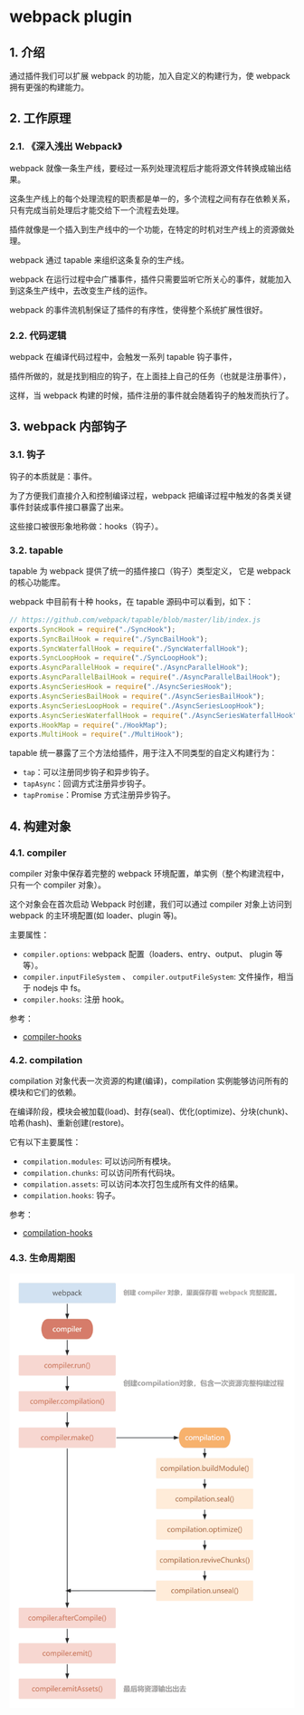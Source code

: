 # webpack plugin

## 1. 介绍

通过插件我们可以扩展 webpack 的功能，加入自定义的构建行为，使 webpack 拥有更强的构建能力。

## 2. 工作原理

### 2.1. 《深入浅出 Webpack》

webpack 就像一条生产线，要经过一系列处理流程后才能将源文件转换成输出结果。 

这条生产线上的每个处理流程的职责都是单一的，多个流程之间有存在依赖关系，只有完成当前处理后才能交给下一个流程去处理。

插件就像是一个插入到生产线中的一个功能，在特定的时机对生产线上的资源做处理。

webpack 通过 tapable 来组织这条复杂的生产线。 

webpack 在运行过程中会广播事件，插件只需要监听它所关心的事件，就能加入到这条生产线中，去改变生产线的运作。

webpack 的事件流机制保证了插件的有序性，使得整个系统扩展性很好。

### 2.2. 代码逻辑

webpack 在编译代码过程中，会触发一系列 tapable 钩子事件，

插件所做的，就是找到相应的钩子，在上面挂上自己的任务（也就是注册事件），

这样，当 webpack 构建的时候，插件注册的事件就会随着钩子的触发而执行了。

## 3. webpack 内部钩子

### 3.1. 钩子

钩子的本质就是：事件。

为了方便我们直接介入和控制编译过程，webpack 把编译过程中触发的各类关键事件封装成事件接口暴露了出来。

这些接口被很形象地称做：hooks（钩子）。

### 3.2. tapable

tapable 为 webpack 提供了统一的插件接口（钩子）类型定义， 它是 webpack 的核心功能库。

webpack 中目前有十种 hooks，在 tapable 源码中可以看到，如下：

```js
// https://github.com/webpack/tapable/blob/master/lib/index.js
exports.SyncHook = require("./SyncHook");
exports.SyncBailHook = require("./SyncBailHook");
exports.SyncWaterfallHook = require("./SyncWaterfallHook");
exports.SyncLoopHook = require("./SyncLoopHook");
exports.AsyncParallelHook = require("./AsyncParallelHook");
exports.AsyncParallelBailHook = require("./AsyncParallelBailHook");
exports.AsyncSeriesHook = require("./AsyncSeriesHook");
exports.AsyncSeriesBailHook = require("./AsyncSeriesBailHook");
exports.AsyncSeriesLoopHook = require("./AsyncSeriesLoopHook");
exports.AsyncSeriesWaterfallHook = require("./AsyncSeriesWaterfallHook");
exports.HookMap = require("./HookMap");
exports.MultiHook = require("./MultiHook");
```

tapable 统一暴露了三个方法给插件，用于注入不同类型的自定义构建行为：

* `tap`：可以注册同步钩子和异步钩子。
* `tapAsync`：回调方式注册异步钩子。
* `tapPromise`：Promise 方式注册异步钩子。

## 4. 构建对象

### 4.1. compiler

compiler 对象中保存着完整的 webpack 环境配置，单实例（整个构建流程中，只有一个 compiler 对象）。

这个对象会在首次启动 Webpack 时创建，我们可以通过 compiler 对象上访问到 webpack 的主环境配置(如 loader、plugin 等)。

主要属性：

- `compiler.options`: webpack 配置（loaders、entry、output、 plugin 等等）。
- `compiler.inputFileSystem` 、 `compiler.outputFileSystem`: 文件操作，相当于 nodejs 中 fs。
- `compiler.hooks`: 注册 hook。

参考：

* [compiler-hooks](https://webpack.js.org/api/compiler-hooks/)

### 4.2. compilation

compilation 对象代表一次资源的构建(编译)，compilation 实例能够访问所有的模块和它们的依赖。

在编译阶段，模块会被加载(load)、封存(seal)、优化(optimize)、分块(chunk)、哈希(hash)、重新创建(restore)。

它有以下主要属性：

- `compilation.modules`: 可以访问所有模块。
- `compilation.chunks`: 可以访问所有代码块。
- `compilation.assets`: 可以访问本次打包生成所有文件的结果。
- `compilation.hooks`: 钩子。

参考：

* [compilation-hooks](https://webpack.js.org/api/compilation-hooks/)

### 4.3. 生命周期图

![plugin-life-circle.png](./images/plugin-life-circle.png)
